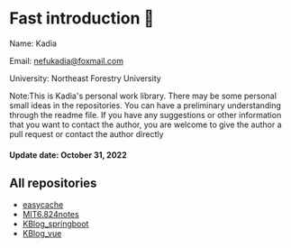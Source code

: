 # Fast introduction 👋

Name: Kadia

Email: nefukadia@foxmail.com

University: Northeast Forestry University



Note:This is Kadia's personal work library. There may be some personal small ideas in the repositories. You can have a preliminary understanding through the readme file. If you have any suggestions or other information that you want to contact the author, you are welcome to give the author a pull request or contact the author directly

#### Update date: October 31, 2022 

## All repositories
- [easycache](https://github.com/nefukadia/easycache)
- [MIT6.824notes](https://github.com/nefukadia/MIT6.824notes)
- [KBlog_springboot](https://github.com/nefukadia/KBlog_springboot)
- [KBlog_vue](https://github.com/nefukadia/KBlog_vue)
